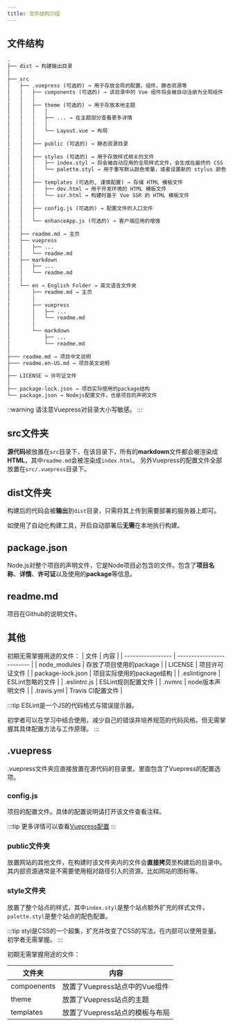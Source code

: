 ```yaml
---
title: 文件结构介绍
---
```


## 文件结构

```md
.
├── dist → 构建输出目录
│
├── src
│   ├── .vuepress (可选的) → 用于存放全局的配置、组件、静态资源等
│   │   ├── components (可选的) → 该目录中的 Vue 组件将会被自动注册为全局组件
│   │   │
│   │   ├── theme (可选的) → 用于存放本地主题
│   │   │   │
│   │   │   ├── ... → 在主题部分查看更多详情
│   │   │   │
│   │   │   └── Layout.vue → 布局
│   │   │
│   │   ├── public (可选的) → 静态资源目录
│   │   │
│   │   ├── styles (可选的) → 用于存放样式相关的文件
│   │   │   ├── index.styl → 将会被自动应用的全局样式文件，会生成在最终的 CSS 文件结尾，具有比默认样式更高的优先级。
│   │   │   └── palette.styl → 用于重写默认颜色常量，或者设置新的 stylus 颜色常量
│   │   │
│   │   ├── templates (可选的, 谨慎配置) → 存储 HTML 模板文件
│   │   │   ├── dev.html → 用于开发环境的 HTML 模板文件
│   │   │   └── ssr.html → 构建时基于 Vue SSR 的 HTML 模板文件
│   │   │
│   │   ├── config.js (可选的) → 配置文件的入口文件
│   │   │
│   │   └── enhanceApp.js (可选的) → 客户端应用的增强
│   │
│   ├── readme.md → 主页
│   ├── vuepress
│   │   ├── ...
│   │   └── readme.md
│   ├── markdown
│   │   ├── ...
│   │   └── readme.md
│   │
│   └── en → English Folder → 英文语言文件夹
│       ├── readme.md → 主页
│       │
│       ├── vuepress
│       │   ├── ...
│       │   └── readme.md
│       │
│       └── markdown
│           ├── ...
│           └── readme.md
│
├─── readme.md → 项目中文说明
├─── readme.en-US.md → 项目英文说明
│
├── LICENSE → 许可证文件
│
├── package-lock.json → 项目实际使用的package结构
└── package.json → Nodejs配置文件，也是项目的声明文件

```

::warning
请注意Vuepress对目录大小写敏感。
:::

## src文件夹

**源代码**被放置在`src`目录下，在该目录下，所有的**markdown**文件都会被渲染成**HTML**，其中`readme.md`会被渲染成`index.html`。  另外Vuepress的配置文件全部放置在`src/.vuepress`目录下。

## dist文件夹

构建后的代码会被**输出**到`dist`目录，只需将其上传到需要部署的服务器上即可。

如使用了自动化构建工具，开启自动部署后**无需**在本地执行构建。

## package.json

Node.js对整个项目的声明文件，它是Node项目必包含的文件。包含了**项目名称**、**详情**、**许可证**以及使用的**package**等信息。

## readme.md

项目在Github的说明文件。

## 其他

初期无需掌握用途的文件：
| 文件              | 内容                      |
| ----------------- | ------------------------- |
| node_modules      | 存放了项目使用的package   |
| LICENSE           | 项目许可证文件            |
| package-lock.json | 项目实际使用的package结构 |
| .eslintignore     | ESLint忽略的文件          |
| .eslintrc.js      | ESLint规则配置文件        |
| .nvmrc            | node版本声明文件          |
| .travis.yml       | Travis CI配置文件         |

:::tip
ESLint是一个JS的代码格式与错误提示器。

初学者可以在学习中结合使用，减少自己的错误并培养规范的代码风格。但无需掌握其具体配置方法与工作原理。
:::

## .vuepress

.vuepress文件夹应直接放置在源代码的目录里。里面包含了Vuepress的配置选项。

### config.js

项目的配置文件。具体的配置说明请打开该文件查看注释。

:::tip
更多详情可以查看[Vuepress配置](https://v1.vuepress.vuejs.org/zh/config/)
:::

### public文件夹

放置网站的其他文件，在构建时该文件夹内的文件会**直接拷贝**至构建后的目录中。其内部资源通常是不需要使用相对路径引入的资源，比如网站的图标等。

### style文件夹

放置了整个站点的样式，其中`index.styl`是整个站点额外扩充的样式文件，`palette.styl`是整个站点的配色配置。

:::tip
styl是CSS的一个超集，扩充并改变了CSS的写法，在内部可以使用变量。初学者无需掌握。
:::

初期无需掌握用途的文件：

| 文件夹      | 内容                           |
| ----------- | ------------------------------ |
| compoenents | 放置了Vuepress站点中的Vue组件  |
| theme       | 放置了Vuepress站点的主题       |
| templates   | 放置了Vuepress站点的模板与布局 |
